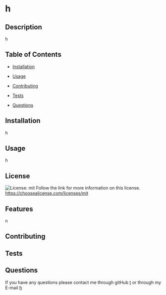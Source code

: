 
# h

## Description
h

## Table of Contents
* [Installation](#installation)
* [Usage](#usage)

* [Contributing](#contributing)
* [Tests](#tests)
* [Questions](#questions)

## Installation
h

## Usage
h 


## License
![License: mit](https://img.shields.io/badge/License-mit-blue.svg)
Follow the link for more information on this license. https://choosealicense.com/licenses/mit
  
## Features
n


## Contributing


## Tests


## Questions
If you have any questions please contact me through gitHub [t](https://github.com/t) or through my E-mail [h](mailto:h)
